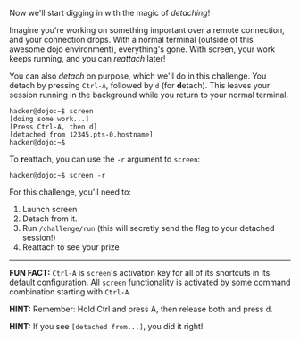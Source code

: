 Now we'll start digging in with the magic of _detaching_!

Imagine you're working on something important over a remote connection, and your connection drops.
With a normal terminal (outside of this awesome dojo environment), everything's gone.
With screen, your work keeps running, and you can _reattach_ later!

You can also _detach_ on purpose, which we'll do in this challenge.
You detach by pressing `Ctrl-A`, followed by `d` (for **d**etach).
This leaves your session running in the background while you return to your normal terminal.

```console
hacker@dojo:~$ screen
[doing some work...]
[Press Ctrl-A, then d]
[detached from 12345.pts-0.hostname]
hacker@dojo:~$ 
```

To **r**eattach, you can use the `-r` argument to `screen`:

```console
hacker@dojo:~$ screen -r
```

For this challenge, you'll need to:

1. Launch screen
2. Detach from it.
3. Run `/challenge/run` (this will secretly send the flag to your detached session!)
4. Reattach to see your prize

----
**FUN FACT:**
`Ctrl-A` is `screen`'s activation key for all of its shortcuts in its default configuration.
All `screen` functionality is activated by some command combination starting with `Ctrl-A`.

**HINT:**
Remember: Hold Ctrl and press A, then release both and press d.

**HINT:**
If you see `[detached from...]`, you did it right!
